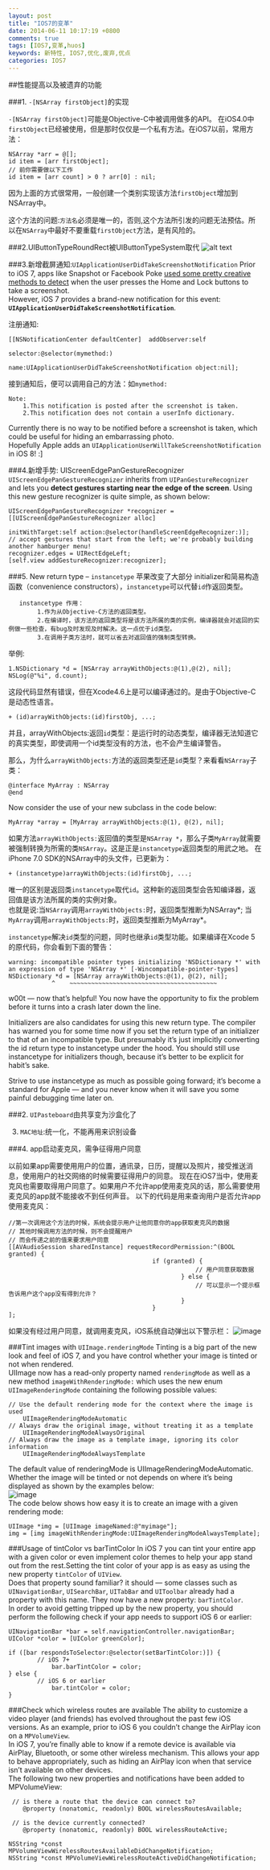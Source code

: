 ```yaml
---
layout: post
title: "IOS7的变革"
date: 2014-06-11 10:17:19 +0800
comments: true
tags: [IOS7,变革,huos]
keywords: 新特性, IOS7,优化,废弃,优点
categories: IOS7
---
```


##性能提高以及被遗弃的功能  

	

###1. `-[NSArray firstObject]`的实现

`-[NSArray firstObject]`可能是Objective-C中被调用做多的API。 在iOS4.0中`firstObject`已经被使用，但是那时仅仅是一个私有方法。在iOS7以前，常用方法：

	NSArray *arr = @[]; 
	id item = [arr firstObject]; 
	// 前你需要做以下工作 
	id item = [arr count] > 0 ? arr[0] : nil;
因为上面的方式很常用，一般创建一个类别实现该方法`firstObject`增加到NSArray中。
  
这个方法的问题:`方法名`必须是唯一的，否则,这个方法所引发的问题无法预估。所以在`NSArray`中最好不要重载`firstObject`方法，是有风险的。

###2.UIButtonTypeRoundRect被UIButtonTypeSystem取代
![alt text](http://cdn1.raywenderlich.com/wp-content/uploads/2010/05/Rate.jpg "UIButtonTypeRoundRect被UIButtonTypeSystem取代")

###3.新增截屏通知:`UIApplicationUserDidTakeScreenshotNotification`
  Prior to iOS 7, apps like Snapshot or Facebook Poke [used some pretty creative methods to detect](http://dlj.bz/XflV) when the user presses the Home and Lock buttons to take a screenshot.   
  However, iOS 7 provides a brand-new notification for this event:
  **`UIApplicationUserDidTakeScreenshotNotification`**.  
	
注册通知:  

	[[NSNotificationCenter defaultCenter]  addObserver:self 
											  selector:@selector(mymethod:)   
												  name:UIApplicationUserDidTakeScreenshotNotification object:nil]; 
接到通知后，便可以调用自己的方法：如`mymethod:`

	Note:  
		1.This notification is posted after the screenshot is taken.
		2.This notification does not contain a userInfo dictionary.
Currently there is no way to be notified before a screenshot is taken, which could be useful for hiding an embarrassing photo.  
 Hopefully Apple adds an `UIApplicationUserWillTakeScreenshotNotification` in iOS 8! :]

<!-- more-->
###4.新增手势: UIScreenEdgePanGestureRecognizer
`UIScreenEdgePanGestureRecognizer` inherits from `UIPanGestureRecognizer` and lets you **detect gestures starting near the edge of the screen**.
Using this new gesture recognizer is quite simple, as shown below:

	UIScreenEdgePanGestureRecognizer *recognizer = [[UIScreenEdgePanGestureRecognizer alloc] 
														initWithTarget:self action:@selector(handleScreenEdgeRecognizer:)];
	// accept gestures that start from the left; we're probably building another hamburger menu!
	recognizer.edges = UIRectEdgeLeft; 
	[self.view addGestureRecognizer:recognizer];
###5. New return type – `instancetype`
  苹果改变了大部分 initializer和简易构造函数（convenience constructors），`instancetype`可以代替`id`作返回类型。
     
	   instancetype 作用：
	   		1.作为从Objective-C方法的返回类型。
	   		2.在编译时，该方法的返回类型将是该方法所属的类的实例，编译器就会对返回的实例做一些检查，有bug及时发现及时解决。这一点优于id类型。
	   		3.在调用子类方法时，就可以省去对返回值的强制类型转换。
  举例:  
             
    1.NSDictionary *d = [NSArray arrayWithObjects:@(1),@(2), nil];
	NSLog(@"%i", d.count);
	  
这段代码显然有错误，但在Xcode4.6上是可以编译通过的。是由于Objective-C是动态性语言。

	+ (id)arrayWithObjects:(id)firstObj, ...;
并且，arrayWithObjects:返回`id`类型：是运行时的动态类型，编译器无法知道它的真实类型，即使调用一个id类型没有的方法，也不会产生编译警告。

那么，为什么`arrayWithObjects:`方法的返回类型还是`id`类型？来看看`NSArray`子类：
		
	@interface MyArray : NSArray
	@end
	
Now consider the use of your new subclass in the code below:
	
	MyArray *array = [MyArray arrayWithObjects:@(1), @(2), nil];
如果方法`arrayWithObjects:`返回值的类型是`NSArray *`，那么子类`MyArray`就需要被强制转换为所需的类`NSArray`。这是正是`instancetype`返回类型的用武之地。
在iPhone 7.0 SDK的NSArray中的头文件，已更新为：

	+ (instancetype)arrayWithObjects:(id)firstObj, ...;
唯一的区别是返回类`instancetype`取代`id`。这种新的返回类型会告知编译器，返回值是该方法所属的类的实例对象。  
也就是说:当`NSArray`调用`arrayWithObjects:`时，返回类型推断为NSArray\*;
当`MyArray`调用`arrayWithObjects:`时，返回类型推断为MyArray\*。  

`instancetype`解决`id`类型的问题，同时也继承`id`类型功能。如果编译在Xcode 5的原代码，你会看到下面的警告：
	
	warning: incompatible pointer types initializing 'NSDictionary *' with an expression of type 'NSArray *' [-Wincompatible-pointer-types]
    NSDictionary *d = [NSArray arrayWithObjects:@(1), @(2), nil];
                ^    ~~~~~~~~~~~~~~~~~~~~~~~~~~~~~~~~~~~~~~~~~
 	
  w00t — now that’s helpful! You now have the opportunity to fix the problem before it turns into a crash later down the line.  

  Initializers are also candidates for using this new return type. The compiler has warned you for some time now if you set the return type of an initializer to that of an incompatible type. But presumably it’s just implicitly converting the id return type to instancetype under the hood. You should still use instancetype for initializers though, because it’s better to be explicit for habit’s sake.  

  Strive to use instancetype as much as possible going forward; it’s become a standard for Apple — and you never know when it will save you some painful debugging time later on.

###2. `UIPasteboard`由共享变为沙盒化了
  
3. `MAC地址`:统一化，不能再用来识别设备
  
###4. app启动麦克风，需争征得用户同意  
  
  以前如果app需要使用用户的位置，通讯录，日历，提醒以及照片，接受推送消息，使用用户的社交网络的时候需要征得用户的同意。
  现在在iOS7当中，使用麦克风也需要取得用户同意了。如果用户不允许app使用麦克风的话，那么需要使用麦克风的app就不能接收不到任何声音。
  以下的代码是用来查询用户是否允许app使用麦克风：  
			
	//第一次调用这个方法的时候，系统会提示用户让他同意你的app获取麦克风的数据 
	// 其他时候调用方法的时候，则不会提醒用户 
	// 而会传递之前的值来要求用户同意 
	[[AVAudioSession sharedInstance] requestRecordPermission:^(BOOL granted) { 
										    if (granted) { 
												        // 用户同意获取数据 
												    } else { 
												        // 可以显示一个提示框告诉用户这个app没有得到允许？ 
												    } 
										    }
    ];
如果没有经过用户同意，就调用麦克风，iOS系统自动弹出以下警示栏：
![image](/images/microphone.jpg)

###Tint images with `UIImage.renderingMode`
Tinting is a big part of the new look and feel of iOS 7, and you have control whether your image is tinted or not when rendered.   
UIImage now has a read-only property named `renderingMode` as well as a new method `imageWithRenderingMode:` which uses the new enum `UIImageRenderingMode` containing the following possible values:
	
	// Use the default rendering mode for the context where the image is used
		UIImageRenderingModeAutomatic      
	// Always draw the original image, without treating it as a template
		UIImageRenderingModeAlwaysOriginal 
	// Always draw the image as a template image, ignoring its color information
		UIImageRenderingModeAlwaysTemplate 
The default value of renderingMode is UIImageRenderingModeAutomatic.  
Whether the image will be tinted or not depends on where it’s being displayed as shown by the examples below:	  
![image](/images/uiimagerenderingmode.png)  
The code below shows how easy it is to create an image with a given rendering mode:
												
	UIImage *img = [UIImage imageNamed:@"myimage"]; 
	img = [img imageWithRenderingMode:UIImageRenderingModeAlwaysTemplate]; 

###Usage of tintColor vs barTintColor
In iOS 7 you can tint your entire app with a given color or even implement color themes to help your app stand out from the rest.Setting the tint color of your app is as easy as using the new property `tintColor` of `UIView`.  
Does that property sound familiar? it should — some classes such as `UINavigationBar`, `UISearchBar`, `UITabBar` and `UIToolbar` already had a property with this name. They now have a new property: `barTintColor`.  
In order to avoid getting tripped up by the new property, you should perform the following check if your app needs to support iOS 6 or earlier:

	UINavigationBar *bar = self.navigationController.navigationBar;
	UIColor *color = [UIColor greenColor];
	
	if ([bar respondsToSelector:@selector(setBarTintColor:)]) { 
			// iOS 7+
			    bar.barTintColor = color;
	} else { 
			// iOS 6 or earlier
			    bar.tintColor = color;
	}

###Check which wireless routes are available
The ability to customize a video player (and friends) has evolved throughout the past few iOS versions. As an example, prior to iOS 6 you couldn’t change the AirPlay icon on a `MPVolumeView`.  
In iOS 7, you’re finally able to know if a remote device is available via AirPlay, Bluetooth, or some other wireless mechanism. This allows your app to behave appropriately, such as hiding an AirPlay icon when that service isn’t available on other devices.  
The following two new properties and notifications have been added to MPVolumeView:


	 // is there a route that the device can connect to?
		@property (nonatomic, readonly) BOOL wirelessRoutesAvailable;
			
	 // is the device currently connected?
		@property (nonatomic, readonly) BOOL wirelessRouteActive;   	
		
	NSString *const MPVolumeViewWirelessRoutesAvailableDidChangeNotification;
	NSString *const MPVolumeViewWirelessRouteActiveDidChangeNotification;






































